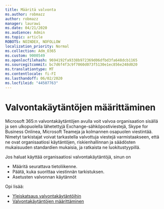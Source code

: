```yaml
---
title: Määritä valvonta
ms.author: robmazz
author: robmazz
manager: laurawi
ms.date: 04/21/2020
ms.audience: Admin
ms.topic: article
ROBOTS: NOINDEX, NOFOLLOW
localization_priority: Normal
ms.collection: Adm_O365
ms.custom: 9000549
ms.openlocfilehash: 9694192fa9338b972369d06dfbd3fa648dcb1165
ms.sourcegitcommit: bc7d6f4f3c9f7060d073f5130e1ec856e248d020
ms.translationtype: MT
ms.contentlocale: fi-FI
ms.lasthandoff: 06/02/2020
ms.locfileid: "44507763"
---
```

# <a name="configure-supervision-policies"></a>Valvontakäytäntöjen määrittäminen

Microsoft 365:n valvontakäytäntöjen avulla voit valvoa organisaation sisällä ja sen ulkopuolella lähetettyjä Exchange-sähköpostiviestejä, Skype for Business Onlinea, Microsoft Teameja ja kolmannen osapuolen viestintää. Nimetyt tarkistajat voivat tarkastella valvottuja viestejä varmistaakseen, että ne ovat organisaatiosi käytäntöjen, riskienhallinnan ja säädösten mukaisuuden standardien mukaisia, ja ratkaista ne luokitustyypillä.

Jos haluat käyttää organisaatiosi valvontakäytäntöjä, sinun on

- Määritä seurattava tietoliikenne.
- Päätä, kuka suorittaa viestinnän tarkistuksen.
- Asetusten valvonnan käytännöt

Opi lisää:

- [Yleiskatsaus valvontakäytäntöihin](https://docs.microsoft.com/microsoft-365/compliance/supervision-policies)
- [Valvontakäytäntöjen määrittäminen](https://docs.microsoft.com/microsoft-365/compliance/configure-supervision-policies)
